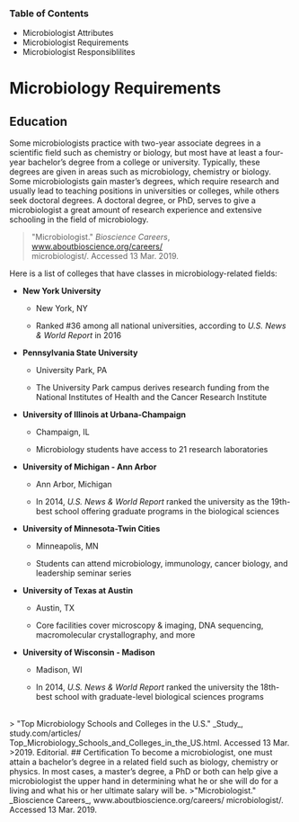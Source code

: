 ### Table of Contents
- Microbiologist Attributes
- Microbiologist Requirements
- Microbiologist Responsiblilites
# Microbiology Requirements
## Education
Some microbiologists practice with two-year associate degrees in a scientific field such as chemistry or biology, but most have at least a four-year bachelor’s degree from a college or university. Typically, these degrees are given in areas such as microbiology, chemistry or biology. Some microbiologists gain master’s degrees, which require research and usually lead to teaching positions in universities or colleges, while others seek doctoral degrees. A doctoral degree, or PhD, serves to give a microbiologist a great amount of research experience and extensive schooling in the field of microbiology.
> "Microbiologist." _Bioscience Careers_, www.aboutbioscience.org/careers/  
microbiologist/. Accessed 13 Mar. 2019.

Here is a list of colleges that have classes in microbiology-related fields:

- **New York University**

	 - New York, NY

	 - Ranked #36 among all national universities, according to _U.S. News & World Report_ in 2016

 - **Pennsylvania State University**

	 - University Park, PA

	 - The University Park campus derives research funding from the National Institutes of Health and the Cancer Research Institute

 - **University of Illinois at Urbana-Champaign**

	 - Champaign, IL

	 - Microbiology students have access to 21 research laboratories

 - **University of Michigan - Ann Arbor**

	 - Ann Arbor, Michigan

	 - In 2014, _U.S. News & World Report_ ranked the university as the 19th-best school offering graduate programs in the biological sciences

 - **University of Minnesota-Twin Cities**

	 - Minneapolis, MN

	 - Students can attend microbiology, immunology, cancer biology, and leadership seminar series

 - **University of Texas at Austin**

	 - Austin, TX

	 - Core facilities cover microscopy & imaging, DNA sequencing, macromolecular crystallography, and more

 - **University of Wisconsin - Madison**

	 - Madison, WI

	 - In 2014, _U.S. News & World Report_ ranked the university the 18th-best school with graduate-level biological sciences programs
<br>
> "Top Microbiology Schools and Colleges in the U.S." _Study_, study.com/articles/  
Top_Microbiology_Schools_and_Colleges_in_the_US.html. Accessed 13 Mar.  
>2019. Editorial.
## Certification
To become a microbiologist, one must attain a bachelor’s degree in a related field such as biology, chemistry or physics. In most cases, a master’s degree, a PhD or both can help give a microbiologist the upper hand in determining what he or she will do for a living and what his or her ultimate salary will be.
>"Microbiologist." _Bioscience Careers_, www.aboutbioscience.org/careers/  
microbiologist/. Accessed 13 Mar. 2019.
<!--stackedit_data:
eyJoaXN0b3J5IjpbLTE3NTY0MTYwNzAsLTE0MTk1MDYxNTMsLT
czNTcyNzc5OCwxMTEwMTIyNzUwLDE3ODkxODE2OTksMjExNzQ1
MTk5XX0=
-->